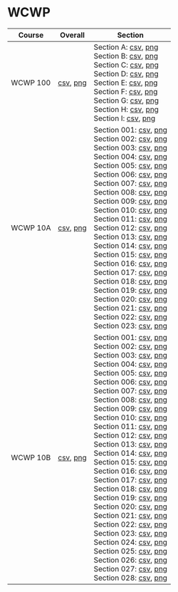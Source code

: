 # WCWP

| Course | Overall | Section |
| ------ | ------- | ------- |
| WCWP 100 | [csv](https://github.com/UCSD-Historical-Enrollment-Data/2025Winter/blob/main/overall/WCWP%20100.csv), [png](https://raw.githubusercontent.com/UCSD-Historical-Enrollment-Data/2025Winter/main/plot_overall/WCWP%20100.png) | Section A: [csv](https://github.com/UCSD-Historical-Enrollment-Data/2025Winter/blob/main/section/WCWP%20100_A.csv), [png](https://raw.githubusercontent.com/UCSD-Historical-Enrollment-Data/2025Winter/main/plot_section/WCWP%20100_A.png)<br>Section B: [csv](https://github.com/UCSD-Historical-Enrollment-Data/2025Winter/blob/main/section/WCWP%20100_B.csv), [png](https://raw.githubusercontent.com/UCSD-Historical-Enrollment-Data/2025Winter/main/plot_section/WCWP%20100_B.png)<br>Section C: [csv](https://github.com/UCSD-Historical-Enrollment-Data/2025Winter/blob/main/section/WCWP%20100_C.csv), [png](https://raw.githubusercontent.com/UCSD-Historical-Enrollment-Data/2025Winter/main/plot_section/WCWP%20100_C.png)<br>Section D: [csv](https://github.com/UCSD-Historical-Enrollment-Data/2025Winter/blob/main/section/WCWP%20100_D.csv), [png](https://raw.githubusercontent.com/UCSD-Historical-Enrollment-Data/2025Winter/main/plot_section/WCWP%20100_D.png)<br>Section E: [csv](https://github.com/UCSD-Historical-Enrollment-Data/2025Winter/blob/main/section/WCWP%20100_E.csv), [png](https://raw.githubusercontent.com/UCSD-Historical-Enrollment-Data/2025Winter/main/plot_section/WCWP%20100_E.png)<br>Section F: [csv](https://github.com/UCSD-Historical-Enrollment-Data/2025Winter/blob/main/section/WCWP%20100_F.csv), [png](https://raw.githubusercontent.com/UCSD-Historical-Enrollment-Data/2025Winter/main/plot_section/WCWP%20100_F.png)<br>Section G: [csv](https://github.com/UCSD-Historical-Enrollment-Data/2025Winter/blob/main/section/WCWP%20100_G.csv), [png](https://raw.githubusercontent.com/UCSD-Historical-Enrollment-Data/2025Winter/main/plot_section/WCWP%20100_G.png)<br>Section H: [csv](https://github.com/UCSD-Historical-Enrollment-Data/2025Winter/blob/main/section/WCWP%20100_H.csv), [png](https://raw.githubusercontent.com/UCSD-Historical-Enrollment-Data/2025Winter/main/plot_section/WCWP%20100_H.png)<br>Section I: [csv](https://github.com/UCSD-Historical-Enrollment-Data/2025Winter/blob/main/section/WCWP%20100_I.csv), [png](https://raw.githubusercontent.com/UCSD-Historical-Enrollment-Data/2025Winter/main/plot_section/WCWP%20100_I.png) |
| WCWP 10A | [csv](https://github.com/UCSD-Historical-Enrollment-Data/2025Winter/blob/main/overall/WCWP%2010A.csv), [png](https://raw.githubusercontent.com/UCSD-Historical-Enrollment-Data/2025Winter/main/plot_overall/WCWP%2010A.png) | Section 001: [csv](https://github.com/UCSD-Historical-Enrollment-Data/2025Winter/blob/main/section/WCWP%2010A_001.csv), [png](https://raw.githubusercontent.com/UCSD-Historical-Enrollment-Data/2025Winter/main/plot_section/WCWP%2010A_001.png)<br>Section 002: [csv](https://github.com/UCSD-Historical-Enrollment-Data/2025Winter/blob/main/section/WCWP%2010A_002.csv), [png](https://raw.githubusercontent.com/UCSD-Historical-Enrollment-Data/2025Winter/main/plot_section/WCWP%2010A_002.png)<br>Section 003: [csv](https://github.com/UCSD-Historical-Enrollment-Data/2025Winter/blob/main/section/WCWP%2010A_003.csv), [png](https://raw.githubusercontent.com/UCSD-Historical-Enrollment-Data/2025Winter/main/plot_section/WCWP%2010A_003.png)<br>Section 004: [csv](https://github.com/UCSD-Historical-Enrollment-Data/2025Winter/blob/main/section/WCWP%2010A_004.csv), [png](https://raw.githubusercontent.com/UCSD-Historical-Enrollment-Data/2025Winter/main/plot_section/WCWP%2010A_004.png)<br>Section 005: [csv](https://github.com/UCSD-Historical-Enrollment-Data/2025Winter/blob/main/section/WCWP%2010A_005.csv), [png](https://raw.githubusercontent.com/UCSD-Historical-Enrollment-Data/2025Winter/main/plot_section/WCWP%2010A_005.png)<br>Section 006: [csv](https://github.com/UCSD-Historical-Enrollment-Data/2025Winter/blob/main/section/WCWP%2010A_006.csv), [png](https://raw.githubusercontent.com/UCSD-Historical-Enrollment-Data/2025Winter/main/plot_section/WCWP%2010A_006.png)<br>Section 007: [csv](https://github.com/UCSD-Historical-Enrollment-Data/2025Winter/blob/main/section/WCWP%2010A_007.csv), [png](https://raw.githubusercontent.com/UCSD-Historical-Enrollment-Data/2025Winter/main/plot_section/WCWP%2010A_007.png)<br>Section 008: [csv](https://github.com/UCSD-Historical-Enrollment-Data/2025Winter/blob/main/section/WCWP%2010A_008.csv), [png](https://raw.githubusercontent.com/UCSD-Historical-Enrollment-Data/2025Winter/main/plot_section/WCWP%2010A_008.png)<br>Section 009: [csv](https://github.com/UCSD-Historical-Enrollment-Data/2025Winter/blob/main/section/WCWP%2010A_009.csv), [png](https://raw.githubusercontent.com/UCSD-Historical-Enrollment-Data/2025Winter/main/plot_section/WCWP%2010A_009.png)<br>Section 010: [csv](https://github.com/UCSD-Historical-Enrollment-Data/2025Winter/blob/main/section/WCWP%2010A_010.csv), [png](https://raw.githubusercontent.com/UCSD-Historical-Enrollment-Data/2025Winter/main/plot_section/WCWP%2010A_010.png)<br>Section 011: [csv](https://github.com/UCSD-Historical-Enrollment-Data/2025Winter/blob/main/section/WCWP%2010A_011.csv), [png](https://raw.githubusercontent.com/UCSD-Historical-Enrollment-Data/2025Winter/main/plot_section/WCWP%2010A_011.png)<br>Section 012: [csv](https://github.com/UCSD-Historical-Enrollment-Data/2025Winter/blob/main/section/WCWP%2010A_012.csv), [png](https://raw.githubusercontent.com/UCSD-Historical-Enrollment-Data/2025Winter/main/plot_section/WCWP%2010A_012.png)<br>Section 013: [csv](https://github.com/UCSD-Historical-Enrollment-Data/2025Winter/blob/main/section/WCWP%2010A_013.csv), [png](https://raw.githubusercontent.com/UCSD-Historical-Enrollment-Data/2025Winter/main/plot_section/WCWP%2010A_013.png)<br>Section 014: [csv](https://github.com/UCSD-Historical-Enrollment-Data/2025Winter/blob/main/section/WCWP%2010A_014.csv), [png](https://raw.githubusercontent.com/UCSD-Historical-Enrollment-Data/2025Winter/main/plot_section/WCWP%2010A_014.png)<br>Section 015: [csv](https://github.com/UCSD-Historical-Enrollment-Data/2025Winter/blob/main/section/WCWP%2010A_015.csv), [png](https://raw.githubusercontent.com/UCSD-Historical-Enrollment-Data/2025Winter/main/plot_section/WCWP%2010A_015.png)<br>Section 016: [csv](https://github.com/UCSD-Historical-Enrollment-Data/2025Winter/blob/main/section/WCWP%2010A_016.csv), [png](https://raw.githubusercontent.com/UCSD-Historical-Enrollment-Data/2025Winter/main/plot_section/WCWP%2010A_016.png)<br>Section 017: [csv](https://github.com/UCSD-Historical-Enrollment-Data/2025Winter/blob/main/section/WCWP%2010A_017.csv), [png](https://raw.githubusercontent.com/UCSD-Historical-Enrollment-Data/2025Winter/main/plot_section/WCWP%2010A_017.png)<br>Section 018: [csv](https://github.com/UCSD-Historical-Enrollment-Data/2025Winter/blob/main/section/WCWP%2010A_018.csv), [png](https://raw.githubusercontent.com/UCSD-Historical-Enrollment-Data/2025Winter/main/plot_section/WCWP%2010A_018.png)<br>Section 019: [csv](https://github.com/UCSD-Historical-Enrollment-Data/2025Winter/blob/main/section/WCWP%2010A_019.csv), [png](https://raw.githubusercontent.com/UCSD-Historical-Enrollment-Data/2025Winter/main/plot_section/WCWP%2010A_019.png)<br>Section 020: [csv](https://github.com/UCSD-Historical-Enrollment-Data/2025Winter/blob/main/section/WCWP%2010A_020.csv), [png](https://raw.githubusercontent.com/UCSD-Historical-Enrollment-Data/2025Winter/main/plot_section/WCWP%2010A_020.png)<br>Section 021: [csv](https://github.com/UCSD-Historical-Enrollment-Data/2025Winter/blob/main/section/WCWP%2010A_021.csv), [png](https://raw.githubusercontent.com/UCSD-Historical-Enrollment-Data/2025Winter/main/plot_section/WCWP%2010A_021.png)<br>Section 022: [csv](https://github.com/UCSD-Historical-Enrollment-Data/2025Winter/blob/main/section/WCWP%2010A_022.csv), [png](https://raw.githubusercontent.com/UCSD-Historical-Enrollment-Data/2025Winter/main/plot_section/WCWP%2010A_022.png)<br>Section 023: [csv](https://github.com/UCSD-Historical-Enrollment-Data/2025Winter/blob/main/section/WCWP%2010A_023.csv), [png](https://raw.githubusercontent.com/UCSD-Historical-Enrollment-Data/2025Winter/main/plot_section/WCWP%2010A_023.png) |
| WCWP 10B | [csv](https://github.com/UCSD-Historical-Enrollment-Data/2025Winter/blob/main/overall/WCWP%2010B.csv), [png](https://raw.githubusercontent.com/UCSD-Historical-Enrollment-Data/2025Winter/main/plot_overall/WCWP%2010B.png) | Section 001: [csv](https://github.com/UCSD-Historical-Enrollment-Data/2025Winter/blob/main/section/WCWP%2010B_001.csv), [png](https://raw.githubusercontent.com/UCSD-Historical-Enrollment-Data/2025Winter/main/plot_section/WCWP%2010B_001.png)<br>Section 002: [csv](https://github.com/UCSD-Historical-Enrollment-Data/2025Winter/blob/main/section/WCWP%2010B_002.csv), [png](https://raw.githubusercontent.com/UCSD-Historical-Enrollment-Data/2025Winter/main/plot_section/WCWP%2010B_002.png)<br>Section 003: [csv](https://github.com/UCSD-Historical-Enrollment-Data/2025Winter/blob/main/section/WCWP%2010B_003.csv), [png](https://raw.githubusercontent.com/UCSD-Historical-Enrollment-Data/2025Winter/main/plot_section/WCWP%2010B_003.png)<br>Section 004: [csv](https://github.com/UCSD-Historical-Enrollment-Data/2025Winter/blob/main/section/WCWP%2010B_004.csv), [png](https://raw.githubusercontent.com/UCSD-Historical-Enrollment-Data/2025Winter/main/plot_section/WCWP%2010B_004.png)<br>Section 005: [csv](https://github.com/UCSD-Historical-Enrollment-Data/2025Winter/blob/main/section/WCWP%2010B_005.csv), [png](https://raw.githubusercontent.com/UCSD-Historical-Enrollment-Data/2025Winter/main/plot_section/WCWP%2010B_005.png)<br>Section 006: [csv](https://github.com/UCSD-Historical-Enrollment-Data/2025Winter/blob/main/section/WCWP%2010B_006.csv), [png](https://raw.githubusercontent.com/UCSD-Historical-Enrollment-Data/2025Winter/main/plot_section/WCWP%2010B_006.png)<br>Section 007: [csv](https://github.com/UCSD-Historical-Enrollment-Data/2025Winter/blob/main/section/WCWP%2010B_007.csv), [png](https://raw.githubusercontent.com/UCSD-Historical-Enrollment-Data/2025Winter/main/plot_section/WCWP%2010B_007.png)<br>Section 008: [csv](https://github.com/UCSD-Historical-Enrollment-Data/2025Winter/blob/main/section/WCWP%2010B_008.csv), [png](https://raw.githubusercontent.com/UCSD-Historical-Enrollment-Data/2025Winter/main/plot_section/WCWP%2010B_008.png)<br>Section 009: [csv](https://github.com/UCSD-Historical-Enrollment-Data/2025Winter/blob/main/section/WCWP%2010B_009.csv), [png](https://raw.githubusercontent.com/UCSD-Historical-Enrollment-Data/2025Winter/main/plot_section/WCWP%2010B_009.png)<br>Section 010: [csv](https://github.com/UCSD-Historical-Enrollment-Data/2025Winter/blob/main/section/WCWP%2010B_010.csv), [png](https://raw.githubusercontent.com/UCSD-Historical-Enrollment-Data/2025Winter/main/plot_section/WCWP%2010B_010.png)<br>Section 011: [csv](https://github.com/UCSD-Historical-Enrollment-Data/2025Winter/blob/main/section/WCWP%2010B_011.csv), [png](https://raw.githubusercontent.com/UCSD-Historical-Enrollment-Data/2025Winter/main/plot_section/WCWP%2010B_011.png)<br>Section 012: [csv](https://github.com/UCSD-Historical-Enrollment-Data/2025Winter/blob/main/section/WCWP%2010B_012.csv), [png](https://raw.githubusercontent.com/UCSD-Historical-Enrollment-Data/2025Winter/main/plot_section/WCWP%2010B_012.png)<br>Section 013: [csv](https://github.com/UCSD-Historical-Enrollment-Data/2025Winter/blob/main/section/WCWP%2010B_013.csv), [png](https://raw.githubusercontent.com/UCSD-Historical-Enrollment-Data/2025Winter/main/plot_section/WCWP%2010B_013.png)<br>Section 014: [csv](https://github.com/UCSD-Historical-Enrollment-Data/2025Winter/blob/main/section/WCWP%2010B_014.csv), [png](https://raw.githubusercontent.com/UCSD-Historical-Enrollment-Data/2025Winter/main/plot_section/WCWP%2010B_014.png)<br>Section 015: [csv](https://github.com/UCSD-Historical-Enrollment-Data/2025Winter/blob/main/section/WCWP%2010B_015.csv), [png](https://raw.githubusercontent.com/UCSD-Historical-Enrollment-Data/2025Winter/main/plot_section/WCWP%2010B_015.png)<br>Section 016: [csv](https://github.com/UCSD-Historical-Enrollment-Data/2025Winter/blob/main/section/WCWP%2010B_016.csv), [png](https://raw.githubusercontent.com/UCSD-Historical-Enrollment-Data/2025Winter/main/plot_section/WCWP%2010B_016.png)<br>Section 017: [csv](https://github.com/UCSD-Historical-Enrollment-Data/2025Winter/blob/main/section/WCWP%2010B_017.csv), [png](https://raw.githubusercontent.com/UCSD-Historical-Enrollment-Data/2025Winter/main/plot_section/WCWP%2010B_017.png)<br>Section 018: [csv](https://github.com/UCSD-Historical-Enrollment-Data/2025Winter/blob/main/section/WCWP%2010B_018.csv), [png](https://raw.githubusercontent.com/UCSD-Historical-Enrollment-Data/2025Winter/main/plot_section/WCWP%2010B_018.png)<br>Section 019: [csv](https://github.com/UCSD-Historical-Enrollment-Data/2025Winter/blob/main/section/WCWP%2010B_019.csv), [png](https://raw.githubusercontent.com/UCSD-Historical-Enrollment-Data/2025Winter/main/plot_section/WCWP%2010B_019.png)<br>Section 020: [csv](https://github.com/UCSD-Historical-Enrollment-Data/2025Winter/blob/main/section/WCWP%2010B_020.csv), [png](https://raw.githubusercontent.com/UCSD-Historical-Enrollment-Data/2025Winter/main/plot_section/WCWP%2010B_020.png)<br>Section 021: [csv](https://github.com/UCSD-Historical-Enrollment-Data/2025Winter/blob/main/section/WCWP%2010B_021.csv), [png](https://raw.githubusercontent.com/UCSD-Historical-Enrollment-Data/2025Winter/main/plot_section/WCWP%2010B_021.png)<br>Section 022: [csv](https://github.com/UCSD-Historical-Enrollment-Data/2025Winter/blob/main/section/WCWP%2010B_022.csv), [png](https://raw.githubusercontent.com/UCSD-Historical-Enrollment-Data/2025Winter/main/plot_section/WCWP%2010B_022.png)<br>Section 023: [csv](https://github.com/UCSD-Historical-Enrollment-Data/2025Winter/blob/main/section/WCWP%2010B_023.csv), [png](https://raw.githubusercontent.com/UCSD-Historical-Enrollment-Data/2025Winter/main/plot_section/WCWP%2010B_023.png)<br>Section 024: [csv](https://github.com/UCSD-Historical-Enrollment-Data/2025Winter/blob/main/section/WCWP%2010B_024.csv), [png](https://raw.githubusercontent.com/UCSD-Historical-Enrollment-Data/2025Winter/main/plot_section/WCWP%2010B_024.png)<br>Section 025: [csv](https://github.com/UCSD-Historical-Enrollment-Data/2025Winter/blob/main/section/WCWP%2010B_025.csv), [png](https://raw.githubusercontent.com/UCSD-Historical-Enrollment-Data/2025Winter/main/plot_section/WCWP%2010B_025.png)<br>Section 026: [csv](https://github.com/UCSD-Historical-Enrollment-Data/2025Winter/blob/main/section/WCWP%2010B_026.csv), [png](https://raw.githubusercontent.com/UCSD-Historical-Enrollment-Data/2025Winter/main/plot_section/WCWP%2010B_026.png)<br>Section 027: [csv](https://github.com/UCSD-Historical-Enrollment-Data/2025Winter/blob/main/section/WCWP%2010B_027.csv), [png](https://raw.githubusercontent.com/UCSD-Historical-Enrollment-Data/2025Winter/main/plot_section/WCWP%2010B_027.png)<br>Section 028: [csv](https://github.com/UCSD-Historical-Enrollment-Data/2025Winter/blob/main/section/WCWP%2010B_028.csv), [png](https://raw.githubusercontent.com/UCSD-Historical-Enrollment-Data/2025Winter/main/plot_section/WCWP%2010B_028.png) |
